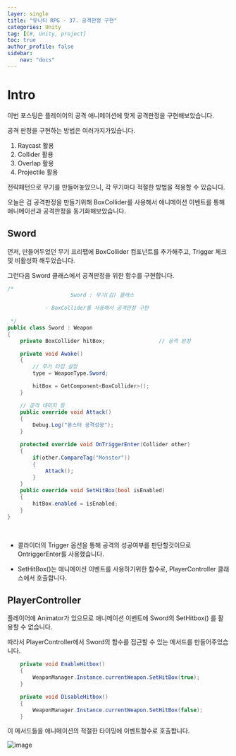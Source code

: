 ```yaml
---
layer: single
title: "유니티 RPG - 37. 공격판정 구현"
categories: Unity
tag: [C#, Unity, project]
toc: true
author_profile: false
sidebar: 
    nav: "docs"
---
```


# Intro

이번 포스팅은 플레이어의 공격 애니메이션에 맞게 공격판정을 구현해보았습니다.

공격 판정을 구현하는 방법은 여러가지가있습니다.

1. Raycast 활용
2. Collider 활용
3. Overlap 활용
4. Projectile 활용

전략패턴으로 무기를 만들어놓았으니, 각 무기마다 적절한 방법을 적용할 수 있습니다.

오늘은 검 공격판정을 만들기위해 BoxCollider를 사용해서 애니메이션 이벤트를 통해 애니메이션과 공격판정을 동기화해보았습니다.


## Sword 

먼저, 만들어두었던 무기 프리팹에 BoxCollider 컴포넌트를 추가해주고, Trigger 체크 및 비활성화 해두었습니다.

그런다음 Sword 클래스에서 공격판정을 위한 함수를 구현합니다.

```c#
/*
                    Sword : 무기(검) 클래스

            - BoxCollider를 사용해서 공격판정 구현
            
 */
public class Sword : Weapon
{
    private BoxCollider hitBox;                 // 공격 판정

    private void Awake()
    {
        // 무기 타입 설정
        type = WeaponType.Sword;

        hitBox = GetComponent<BoxCollider>();
    }

    // 공격 데미지 등
    public override void Attack()
    {
        Debug.Log("몬스터 공격성공");
    }

    protected override void OnTriggerEnter(Collider other)
    {
        if(other.CompareTag("Monster"))
        {
            Attack();
        }
    }
    public override void SetHitBox(bool isEnabled)
    {
        hitBox.enabled = isEnabled;
    }
}
```
<br>

* 콜라이더의 Trigger 옵션을 통해 공격의 성공여부를 판단할것이므로 OntriggerEnter를 사용했습니다.

* SetHitBox()는 애니메이션 이벤트를 사용하기위한 함수로, PlayerController 클래스에서 호출합니다.


## PlayerController

플레이어에 Animator가 있으므로 애니메이션 이벤트에 Sword의 SetHitbox() 를 활용할 수 없습니다.

따라서 PlayerController에서 Sword의 함수를 접근할 수 있는 메서드를 만들어주었습니다.

```c#
    private void EnableHitbox()
    {
        WeaponManager.Instance.currentWeapon.SetHitBox(true);
    }

    private void DisableHitbox()
    {
        WeaponManager.Instance.currentWeapon.SetHitBox(false);
    }
```

이 메서드들을 애니메이션의 적절한 타이밍에 이벤트함수로 호출합니다.

![image](/images/2025/2025-02-17/capture_1.gif) 


